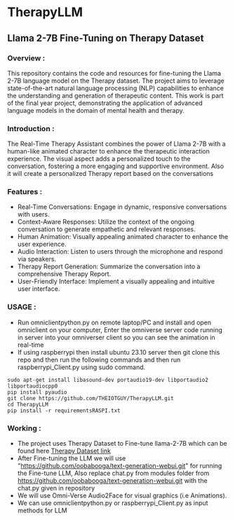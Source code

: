 # TherapyLLM
## Llama 2-7B Fine-Tuning on Therapy Dataset

### Overview :

This repository contains the code and resources for fine-tuning the Llama 2-7B language model on the Therapy dataset. The project aims to leverage state-of-the-art natural language processing (NLP) capabilities to enhance the understanding and generation of therapeutic content. This work is part of the final year project, demonstrating the application of advanced language models in the domain of mental health and therapy.

### Introduction :

The Real-Time Therapy Assistant combines the power of Llama 2-7B with a human-like animated character to enhance the therapeutic interaction experience. The visual aspect adds a personalized touch to the conversation, fostering a more engaging and supportive environment. Also it will create a personalized Therapy report based on the conversations

### Features :
* Real-Time Conversations: Engage in dynamic, responsive conversations with users.
* Context-Aware Responses: Utilize the context of the ongoing conversation to generate empathetic and relevant responses.
* Human Animation: Visually appealing animated character to enhance the user experience.
* Audio Interaction: Listen to users through the microphone and respond via speakers.
* Therapy Report Generation: Summarize the conversation into a comprehensive Therapy Report.
* User-Friendly Interface: Implement a visually appealing and intuitive user interface.

### USAGE :
* Run omniclientpython.py on remote laptop/PC and install and open omniclient on your computer, Enter the omniverse server code running in server into your omniverser client so you can see the animation in real-time
* If using raspberrypi then install ubuntu 23.10 server then git clone this repo and then run the following commands and then run raspberrypi_Client.py using sudo command.
```
sudo apt-get install libasound-dev portaudio19-dev libportaudio2 libportaudiocpp0
pip install pyaudio
git clone https://github.com/THEIOTGUY/TherapyLLM.git
cd TherapyLLM
pip install -r requirementsRASPI.txt
```

### Working :
* The project uses Therapy Dataset to Fine-tune llama-2-7B which can be found here  [Therapy Dataset link](https://huggingface.co/datasets/Ayush2312/Therapydataset_formatted)
* After Fine-tuning the LLM we will use "https://github.com/oobabooga/text-generation-webui.git" for running the Fine-tune LLM, Also replace chat.py from modules folder from https://github.com/oobabooga/text-generation-webui.git with the chat.py given in repository
* We will use Omni-Verse Audio2Face for visual graphics (i.e Animations).
* We can use omniclientpython.py or raspberrypi_Client.py as input methods for LLM











